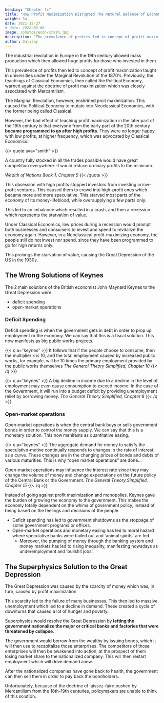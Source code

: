```yaml
---
heading: "Chapter 7c"
title: "How Profit Maximization Disrupted The Natural Balance of Economies"
weight: 34
date: 2021-12-27
# date: 2022-03-06
image: /photos/econ/crash.jpg
description: "The prevalence of profits led to concept of profit maximization taught in universities under the Marginal Revolution of the 1870's"
author: Dalisay
---
```



<!-- The Non-Classical Idea of Profit Maximization disrupted the natural balance advocated by Classical Economics. This is because junk ideas usually crop up when a society becomes rich.  -->

The industrial revolution in Europe in the 19th century allowed mass production which then allowed huge profits for those who invested in them. 

This prevalence of profits then led to concept of profit maximization taught in universities under the Marginal Revolution of the 1870's.  Previously, the teachings of Classical Economics, then called the Political Economy, warned against the doctrine of profit maximization which was closely associated with Mercantilism.

The Marginal Revolution, however, enshrined proit maximization. This caused the Political Economy to mutate into Neoclassical Economics, with the former being called Classical. 

<!-- At the start of the industrial revolution, the whole world was lacking in steam engines, machines, steamboats, railroads, etc. This allowed the great profits to be realized by the producers of such items. With the great profits came the idea of profit maximization which was taught  in order to justify the phenomenon and supply more of such things.

> *We define [profits as revenue from lack](/articles/pantrynomics/defining-rent-wages-profit) -->

However, the bad effect of teaching profit maximization in the later part of the 19th century is that everyone from the early part of the 20th century **became programmed to go after high profits**. They were no longer happy with low profits, at higher frequency, which was advocated by Classical Economics:

{{< quote ava="smith" >}}
<p>A country fully stocked in all the trades possible would have great competition everywhere. It would reduce ordinary profits to the minimum.</p>
<cite>Wealth of Nations Book 1, Chapter 5</cite>
{{< /quote >}}

This obsession with high profits stopped investors from investing in low-profit ventures. This caused them to crowd into high-profit ones which became more and more speculative. This starved most parts of the economy of its money-lifeblood, while oversupplying a few parts only. 

This led to an imbalance which resulted in a crash, and then a recession which represents the starvation of value.  

<!-- The problem is that a rich county will naturally have lower profits, **representing its low levels of lack**. Profit maximization at a low-profit environment makes capital-owners **withhold money** in expectation of higher profits. The problem is that higher profits were only possible in the past (when the country was not yet rich).  -->

<!-- Thus, **profit maximization at a low-profit environment** starves the rich economy of its lifeblood, causing a recession. It leads to a Depression if the profit maximization doctrine is so strong as to overcome the natural reaction to buy sale items at 50% off, and to hire people desperate for jobs. -->

Under Classical Economics, low prices during a recession would prompt both businesses and consumers to invest and spend to revitalize the economy again. However, in a Neoclassical profit-maximizing economy, the people still do not invest nor spend, since they have been programmed to go for high returns only. 

This prolongs the starvation of value, causing the Great Depression of the US in the 1930s. 

<!--  more, since not many people have been brainwashed to demand high profits. This would then soon increase economic activity back to normal.  -->


<!-- If profit maximization is bad for society, then why is it promoted and even imposed by Economics on the people? If a 2% inflation represents 2% unanswered demands in society, why is it set as a target by economists? -->


## The Wrong Solutions of Keynes

The 2 main solutions of the British economist John Maynard Keynes to the Great Depression were:
- deficit spending
- open-market operations 

### Deficit Spending

Deficit spending is when the government gets in debt in order to prop up employment or the economy. We can say that this is a fiscal solution. This now manifests as big public works projects.

{{< q a="keynes" >}}
It follows that if the people choose to consume, then the multiplier k is 10, and the total employment caused by increased public works, for example, will be 10 times the primary employment provided by the public works themselves
<cite>The General Theory Simplified, Chapter 10</cite>
{{< /q >}}

{{< q a="keynes" >}}
A big decline in income due to a decline in the level of employment may even cause consumption to exceed income. In the case of the Government, it will run into a budget deficit by providing unemployment relief by borrowing money. 
<cite>The General Theory Simplified, Chapter 8</cite>
{{< /q >}}


### Open-market operations 

Open-market operations is when the central bank buys or sells government bonds in order to control the money supply. We can say that this is a monetary solution. This now manifests as quantitative easing.

{{< q a="keynes" >}}
The aggregate demand for money to satisfy the speculative-motive continually responds to changes in the rate of interest, as a curve. These changes are in the changing prices of bonds and debts of various maturities. This is why “open market operations” are done...

Open-market operations may influence the interest rate since they may change the volume of money and change expectations on the future policy of the Central Bank or the Government. 
<cite>The General Theory Simplified, Chapter 15</cite>
{{< /q >}}


<!-- interest  had a golden chance to denounce profit maximization.  -->

Instead of going against profit maximization and monopolies, Keynes gave the burden of growing the economy to the government. This makes the economy totally dependent on the whims of government policy, instead of being based on the feelings and decisions of the people.  

- Deficit spending has led to government shutdowns as the stoppage of some government programs or offices. 
- Open-market operations and monetary easing has led to moral hazard where speculative banks were bailed out and 'animal spirits' are fed. 
  - Moreover, the pumping of money through the banking system and money markets has led to rising inequality, manifesting nowadays as underemployment and 'bullshit jobs'.   

<!-- However, he did the opposite. He proposed that the government feed the speculative  even more by increasing money supply through "open market operations": -->


## The Superphysics Solution to the Great Depression

The Great Depression was caused by the scarcity of money which was, in turn, caused by profit maximization. 

This scarcity led to the failure of many businesses. This then led to massive unemployment which led to a decline in demand. These created a cycle of downturns that caused a lot of hunger and poverty.

Superphysics would resolve the Great Depression by **letting the government nationalize the major or critical banks and factories that were threatened by collapse**.

The government would borrow from the wealthy by issuing bonds, which it will then use to recapitalize those enterprises. The competitors of those enterprises will then be awakened into action, at the prospect of them losing market share to the nationalized company. This will then restart employment which will drive demand anew.

After the nationalized companies have gone back to health, the government can then sell them in order to pay back the bondholders. 

Unfortunately, because of the doctrine of laissez-faire pushed by Mercantilism from the 18th-19th centuries, policymakers are unable to think of this solution.  






